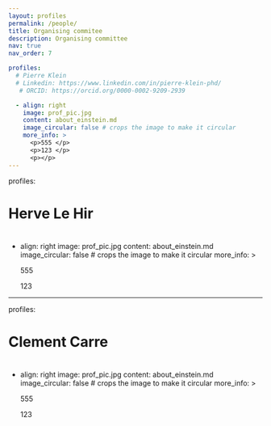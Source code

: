 ```yaml
---
layout: profiles
permalink: /people/
title: Organising commitee 
description: Organising committee
nav: true
nav_order: 7

profiles:
  # Pierre Klein
  # Linkedin: https://www.linkedin.com/in/pierre-klein-phd/
   # ORCID: https://orcid.org/0000-0002-9209-2939

  - align: right
    image: prof_pic.jpg
    content: about_einstein.md
    image_circular: false # crops the image to make it circular
    more_info: >
      <p>555 </p>
      <p>123 </p>
      <p></p>
---
```


profiles:
  # Herve Le Hir
  # 

  - align: right
    image: prof_pic.jpg
    content: about_einstein.md
    image_circular: false # crops the image to make it circular
    more_info: >
      <p>555 </p>
      <p>123 </p>
      <p></p>

---

profiles:
  # Clement Carre
  # 

  - align: right
    image: prof_pic.jpg
    content: about_einstein.md
    image_circular: false # crops the image to make it circular
    more_info: >
      <p>555 </p>
      <p>123 </p>
      <p></p>


      
